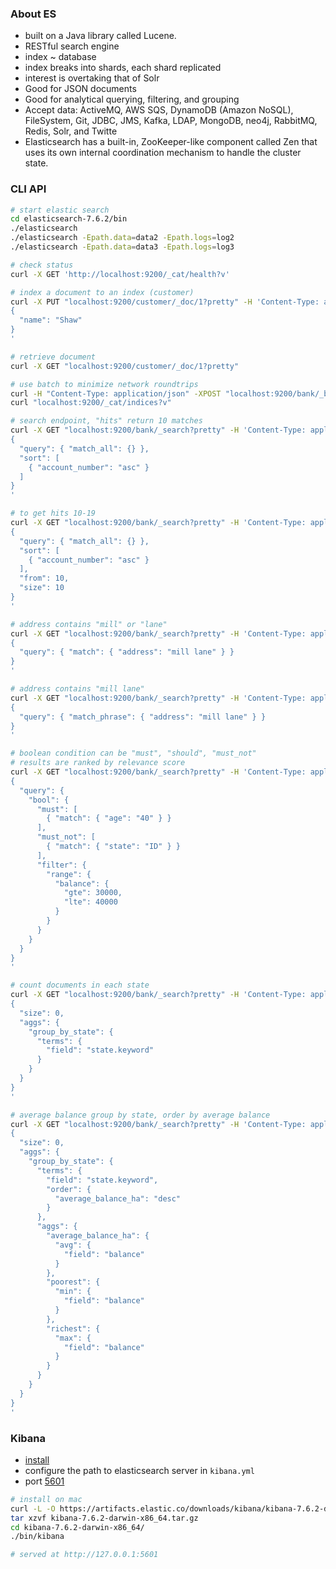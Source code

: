 ### About ES
* built on a Java library called Lucene.
* RESTful search engine
* index ~ database
* index breaks into shards, each shard replicated
* interest is overtaking that of Solr
* Good for JSON documents
* Good for analytical querying, filtering, and grouping
* Accept data: ActiveMQ, AWS SQS, DynamoDB (Amazon NoSQL), FileSystem, Git, JDBC, JMS, Kafka, LDAP, MongoDB, neo4j, RabbitMQ, Redis, Solr, and Twitte
* Elasticsearch has a built-in, ZooKeeper-like component called Zen that uses its own internal coordination mechanism to handle the cluster state.

### CLI API
```bash
# start elastic search
cd elasticsearch-7.6.2/bin
./elasticsearch
./elasticsearch -Epath.data=data2 -Epath.logs=log2
./elasticsearch -Epath.data=data3 -Epath.logs=log3

# check status
curl -X GET 'http://localhost:9200/_cat/health?v'

# index a document to an index (customer)
curl -X PUT "localhost:9200/customer/_doc/1?pretty" -H 'Content-Type: application/json' -d'
{
  "name": "Shaw"
}
'

# retrieve document
curl -X GET "localhost:9200/customer/_doc/1?pretty"

# use batch to minimize network roundtrips
curl -H "Content-Type: application/json" -XPOST "localhost:9200/bank/_bulk?pretty&refresh" --data-binary "@accounts.json"
curl "localhost:9200/_cat/indices?v"

# search endpoint, "hits" return 10 matches
curl -X GET "localhost:9200/bank/_search?pretty" -H 'Content-Type: application/json' -d'
{
  "query": { "match_all": {} },
  "sort": [
    { "account_number": "asc" }
  ]
}
'

# to get hits 10-19
curl -X GET "localhost:9200/bank/_search?pretty" -H 'Content-Type: application/json' -d'
{
  "query": { "match_all": {} },
  "sort": [
    { "account_number": "asc" }
  ],
  "from": 10,
  "size": 10
}
'

# address contains "mill" or "lane"
curl -X GET "localhost:9200/bank/_search?pretty" -H 'Content-Type: application/json' -d'
{
  "query": { "match": { "address": "mill lane" } }
}
'

# address contains "mill lane"
curl -X GET "localhost:9200/bank/_search?pretty" -H 'Content-Type: application/json' -d'
{
  "query": { "match_phrase": { "address": "mill lane" } }
}
'

# boolean condition can be "must", "should", "must_not"
# results are ranked by relevance score
curl -X GET "localhost:9200/bank/_search?pretty" -H 'Content-Type: application/json' -d'
{
  "query": {
    "bool": {
      "must": [
        { "match": { "age": "40" } }
      ],
      "must_not": [
        { "match": { "state": "ID" } }
      ],
      "filter": {
        "range": {
          "balance": {
            "gte": 30000,
            "lte": 40000
          }
        }
      }
    }
  }
}
'

# count documents in each state
curl -X GET "localhost:9200/bank/_search?pretty" -H 'Content-Type: application/json' -d'
{
  "size": 0,
  "aggs": {
    "group_by_state": {
      "terms": {
        "field": "state.keyword"
      }
    }
  }
}
'

# average balance group by state, order by average balance  
curl -X GET "localhost:9200/bank/_search?pretty" -H 'Content-Type: application/json' -d'
{
  "size": 0,
  "aggs": {
    "group_by_state": {
      "terms": {
        "field": "state.keyword",
        "order": {
          "average_balance_ha": "desc"
        }
      },
      "aggs": {
        "average_balance_ha": {
          "avg": {
            "field": "balance"
          }
        },
        "poorest": {
          "min": {
            "field": "balance"
          }
        },
        "richest": {
          "max": {
            "field": "balance"
          }
        }
      }
    }
  }
}
'
```

### Kibana
* [install](https://www.elastic.co/guide/en/elastic-stack-get-started/7.6/get-started-elastic-stack.html#install-kibana)
* configure the path to elasticsearch server in `kibana.yml`
* port [5601](http://localhost:5601)
```bash
# install on mac
curl -L -O https://artifacts.elastic.co/downloads/kibana/kibana-7.6.2-darwin-x86_64.tar.gz
tar xzvf kibana-7.6.2-darwin-x86_64.tar.gz
cd kibana-7.6.2-darwin-x86_64/
./bin/kibana

# served at http://127.0.0.1:5601
```
